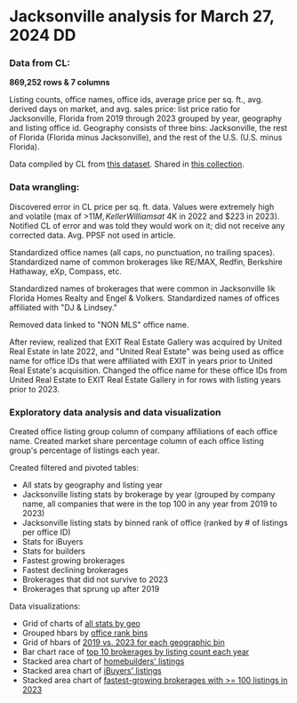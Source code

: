 # Jacksonville analysis for March 27, 2024 DD

<h3>Data from CL:</h3>

<strong>869,252 rows & 7 columns</strong>

Listing counts, office names, office ids, average price per sq. ft., avg. derived days on market, and avg. sales price: list price ratio for Jacksonville, Florida from 2019 through 2023 grouped by year, geography and listing office id. Geography consists of three bins: Jacksonville, the rest of Florida (Florida minus Jacksonville), and the rest of the U.S. (U.S. minus Florida).

Data compiled by CL from <a href="https://discovery.corelogic.com/exchange/products/hKh1jSjJTwCvgbw5f4tOww">this dataset</a>. Shared in <a href="https://discovery.corelogic.com/collection">this collection</a>.

<h3>Data wrangling:</h3>

Discovered error in CL price per sq. ft. data. Values were extremely high and volatile (max of >$11M, Keller Williams at ~$4K in 2022 and $223 in 2023). Notified CL of error and was told they would work on it; did not receive any corrected data. Avg. PPSF not used in article.

Standardized office names (all caps, no punctuation, no trailing spaces). Standardized name of common brokerages like RE/MAX, Redfin, Berkshire Hathaway, eXp, Compass, etc. 

Standardized names of brokerages that were common in Jacksonville lik Florida Homes Realty and Engel & Volkers. Standardized names of offices affiliated with "DJ & Lindsey."

Removed data linked to "NON MLS" office name.

After review, realized that EXIT Real Estate Gallery was acquired by United Real Estate in late 2022, and "United Real Estate" was being used as office name for office IDs that were affiliated with EXIT in years prior to United Real Estate's acquisition. Changed the office name for these office IDs from United Real Estate to EXIT Real Estate Gallery in for rows with listing years prior to 2023.

<h3>Exploratory data analysis and data visualization</h3>

Created office listing group column of company affiliations of each office name. Created market share percentage column of each office listing group's percentage of listings each year.

Created filtered and pivoted tables:
- All stats by geography and listing year
- Jacksonville listing stats by brokerage by year (grouped by company name, all companies that were in the top 100 in any year from 2019 to 2023)
- Jacksonville listing stats by binned rank of office (ranked by # of listings per office ID)
- Stats for iBuyers
- Stats for builders
- Fastest growing brokerages
- Fastest declining brokerages
- Brokerages that did not survive to 2023
- Brokerages that sprung up after 2019

Data visualizations:
- Grid of charts of <a href="https://public.flourish.studio/visualisation/17268498/">all stats by geo</a>
- Grouped hbars by <a href="https://public.flourish.studio/visualisation/17269941/">office rank bins</a>
- Grid of hbars of <a href="https://public.flourish.studio/visualisation/17268433/">2019 vs. 2023 for each geographic bin</a>
- Bar chart race of <a href="https://public.flourish.studio/visualisation/17268383/">top 10 brokerages by listing count each year</a>
- Stacked area chart of <a href="https://public.flourish.studio/visualisation/17300005/">homebuilders' listings</a>
- Stacked area chart of <a href="https://public.flourish.studio/visualisation/17299887/">iBuyers' listings</a>
- Stacked area chart of <a href="https://public.flourish.studio/visualisation/17299595/">fastest-growing brokerages with >= 100 listings in 2023</a>
